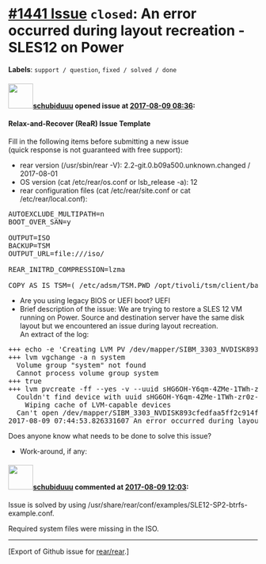 [\#1441 Issue](https://github.com/rear/rear/issues/1441) `closed`: An error occurred during layout recreation - SLES12 on Power
===============================================================================================================================

**Labels**: `support / question`, `fixed / solved / done`

#### <img src="https://avatars.githubusercontent.com/u/26376668?v=4" width="50">[schubiduuu](https://github.com/schubiduuu) opened issue at [2017-08-09 08:36](https://github.com/rear/rear/issues/1441):

#### Relax-and-Recover (ReaR) Issue Template

Fill in the following items before submitting a new issue  
(quick response is not guaranteed with free support):

-   rear version (/usr/sbin/rear -V): 2.2-git.0.b09a500.unknown.changed
    / 2017-08-01
-   OS version (cat /etc/rear/os.conf or lsb\_release -a): 12
-   rear configuration files (cat /etc/rear/site.conf or cat
    /etc/rear/local.conf):

<pre>
AUTOEXCLUDE_MULTIPATH=n
BOOT_OVER_SAN=y

OUTPUT=ISO
BACKUP=TSM
OUTPUT_URL=file:///iso/

REAR_INITRD_COMPRESSION=lzma

COPY_AS_IS_TSM=( /etc/adsm/TSM.PWD /opt/tivoli/tsm/client/ba/bin/dsmc /opt/tivoli/tsm/client/ba/bin/inclexcl /opt/tivoli/tsm/client/ba/bin/dsm.sys /opt/tivoli/tsm/client/ba/bin/dsm.opt /opt/tivoli/tsm/client/api/bin64/libgpfs.so /opt/tivoli/tsm/client/api/bin64/libdmapi.so /opt/tivoli/tsm/client/ba/bin/EN_US/dsmclientV3.cat /usr/local/ibm/gsk8* )
</pre>

-   Are you using legacy BIOS or UEFI boot? UEFI
-   Brief description of the issue: We are trying to restore a SLES 12
    VM running on Power. Source and destination server have the same
    disk layout but we encountered an issue during layout recreation.  
    An extract of the log:

<pre>
+++ echo -e 'Creating LVM PV /dev/mapper/SIBM_3303_NVDISK893cfedfaa5ff2c914fb32cf8057b8d6-part2'
+++ lvm vgchange -a n system
  Volume group "system" not found
  Cannot process volume group system
+++ true
+++ lvm pvcreate -ff --yes -v --uuid sHG6OH-Y6qm-4ZMe-1TWh-zr0z-faWn-MNXEDx --restorefile /var/lib/rear/layout/lvm/system.cfg /dev/mapper/SIBM_3303_NVDISK893cfedfaa5ff2c914fb32cf8057b8d6-part2
  Couldn't find device with uuid sHG6OH-Y6qm-4ZMe-1TWh-zr0z-faWn-MNXEDx.
    Wiping cache of LVM-capable devices
  Can't open /dev/mapper/SIBM_3303_NVDISK893cfedfaa5ff2c914fb32cf8057b8d6-part2 exclusively.  Mounted filesystem?
2017-08-09 07:44:53.826331607 An error occurred during layout recreation.
</pre>

Does anyone know what needs to be done to solve this issue?

-   Work-around, if any:

#### <img src="https://avatars.githubusercontent.com/u/26376668?v=4" width="50">[schubiduuu](https://github.com/schubiduuu) commented at [2017-08-09 12:03](https://github.com/rear/rear/issues/1441#issuecomment-321235580):

Issue is solved by using
/usr/share/rear/conf/examples/SLE12-SP2-btrfs-example.conf.

Required system files were missing in the ISO.

------------------------------------------------------------------------

\[Export of Github issue for
[rear/rear](https://github.com/rear/rear).\]
